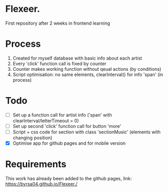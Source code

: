# Flexeer.
First repository after 2 weeks in frontend learning
# Process
1. Created for myself database with basic info about each artist
2. Every 'click' function call is fixed by counter
3. Counter makes working function without qeual actions (by conditions)
4. Script optimisation: no same elements, clearInterval() for info 'span' (in process)

# Todo 
- [ ] Set up a function call for artist info ('span' with clearInterval/letterTimeout = 0)
- [ ] Set up second 'click' function call for button 'more'
- [ ] Script + css code for section with class 'sectionMusic' (elements with changing position)
- [x] Optimise app for github pages and for mobile version
  
# Requirements
This work has already been added to the github pages, link:
https://byrsa04.github.io/Flexeer./
